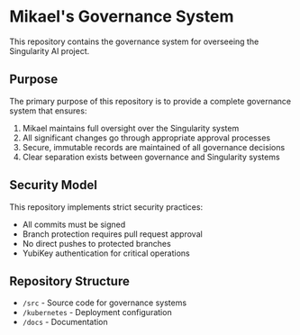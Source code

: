# Mikael's Governance System

This repository contains the governance system for overseeing the Singularity AI project.

## Purpose

The primary purpose of this repository is to provide a complete governance system that ensures:

1. Mikael maintains full oversight over the Singularity system
2. All significant changes go through appropriate approval processes
3. Secure, immutable records are maintained of all governance decisions
4. Clear separation exists between governance and Singularity systems

## Security Model

This repository implements strict security practices:

- All commits must be signed
- Branch protection requires pull request approval
- No direct pushes to protected branches
- YubiKey authentication for critical operations

## Repository Structure

- `/src` - Source code for governance systems
- `/kubernetes` - Deployment configuration
- `/docs` - Documentation